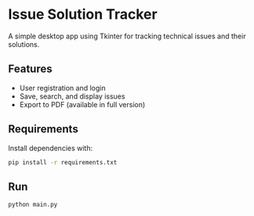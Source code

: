 # Issue Solution Tracker

A simple desktop app using Tkinter for tracking technical issues and their solutions.

## Features
- User registration and login
- Save, search, and display issues
- Export to PDF (available in full version)

## Requirements
Install dependencies with:
```bash
pip install -r requirements.txt
```

## Run
```bash
python main.py
```